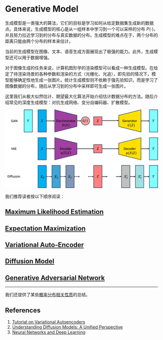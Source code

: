 # Generative Model

生成模型是一类强大的算法，它们的目标是学习如何从给定数据集生成新的数据点。具体来说，生成模型的核心是从一组样本中学习到一个可以采样的分布 $P(\cdot)$，并且努力拉近学习到的分布与真实数据的分布。生成模型的难点在于，两个分布的距离只能由两个分布的样本来估计。

当前的生成模型在图像、文本、语音生成方面展现出了极强的能力。此外，生成模型还可以用于数据增强。

对于图像生成的任务来说，计算机图形学的渲染模型可以看成一种生成模型。在给定了待渲染场景的各种参数和渲染的方式（光栅化、光追），即先验的情况下，模型能够确定性地生成一张图片。统计生成模型则不依赖于强先验知识，而是学习了图像数据的分布，随后从学习到的分布中采样即可生成一张图片。

这里我们从极大似然估计、期望最大化算法开始介绍估计数据分布的方法。随后介绍常见的深度生成模型：对抗生成网络、变分自编码器、扩散模型。

![generative](images/generative.png)

我们推荐读者按以下顺序阅读：

## [Maximum Likelihood Estimation](1%20Maximum%20Likelihood%20Estimation.md)

## [Expectation Maximization](2%20Expectation%20Maximization.md)

## [Variational Auto-Encoder](3%20Variational%20Auto-encoder.md)

## [Diffusion Model](4%20Diffusion.md)

## [Generative Adversarial Network](5%20Generative%20Adversarial%20Network.md)

---

我们还提供了某些[概率分布相关性质](appendix/Fancy%20Distribution.md)的总结。

## References

1. [Tutorial on Variational Autoencoders](https://arxiv.org/abs/1606.05908)
2. [Understanding Diffusion Models: A Unified Perspective](https://arxiv.org/abs/2208.11970)
3. [Neural Networks and Deep Learning](https://nndl.github.io/)

